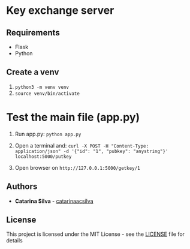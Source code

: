 # Key exchange server



## Requirements

- Flask
- Python

## Create a venv

1. `python3 -m venv venv`
2. `source venv/bin/activate`

# Test the main file (app.py)

1. Run app.py: `python app.py`

2. Open a terminal and: `curl -X POST -H "Content-Type: application/json" -d '{"id": "1", "pubkey": "anystring"}' localhost:5000/putkey`

3. Open browser on `http://127.0.0.1:5000/getkey/1`



## Authors

* **Catarina Silva** - [catarinaacsilva](https://github.com/catarinaacsilva)

## License

This project is licensed under the MIT License - see the [LICENSE](LICENSE) file for details